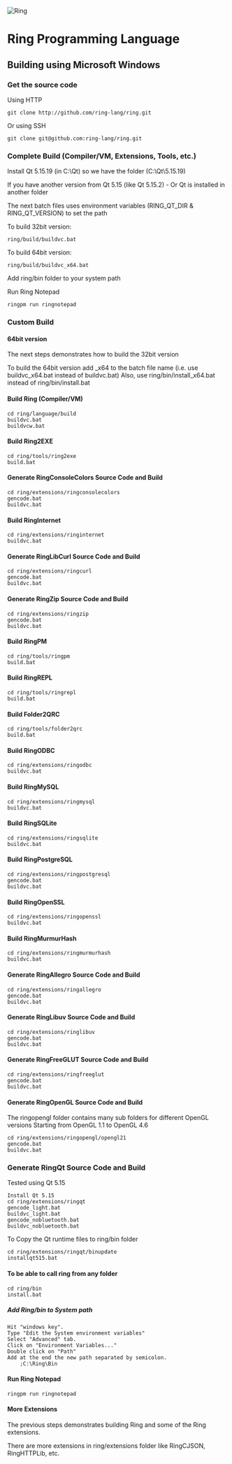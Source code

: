 ![Ring](https://ring-lang.github.io/images/theringlogo.jpg)

# Ring Programming Language

## Building using Microsoft Windows 

### Get the source code

Using HTTP

	git clone http://github.com/ring-lang/ring.git

Or using SSH

	git clone git@github.com:ring-lang/ring.git


### Complete Build (Compiler/VM, Extensions, Tools, etc.)

Install Qt 5.15.19  (in C:\Qt) so we have the folder (C:\Qt\5.15.19)

If you have another version from Qt 5.15 (like Qt 5.15.2) - Or Qt is installed in another folder 

The next batch files uses environment variables (RING_QT_DIR & RING_QT_VERSION) to set the path

To build 32bit version: 

	ring/build/buildvc.bat
	
To build 64bit version: 

	ring/build/buildvc_x64.bat

Add ring/bin folder to your system path 

Run Ring Notepad 

	ringpm run ringnotepad

### Custom Build

#### 64bit version

The next steps demonstrates how to build the 32bit version

To build the 64bit version add _x64 to the batch file name (i.e. use buildvc_x64.bat instead of buildvc.bat)
Also, use ring/bin/install_x64.bat instead of ring/bin/install.bat

#### Build Ring (Compiler/VM)
	
	cd ring/language/build
	buildvc.bat
	buildvcw.bat

#### Build Ring2EXE 

	cd ring/tools/ring2exe
	build.bat 

#### Generate RingConsoleColors Source Code and Build 
	
	cd ring/extensions/ringconsolecolors
	gencode.bat
	buildvc.bat

#### Build RingInternet
	
	cd ring/extensions/ringinternet
	buildvc.bat

#### Generate RingLibCurl Source Code and Build 
	
	cd ring/extensions/ringcurl
	gencode.bat
	buildvc.bat

#### Generate RingZip Source Code and Build 
	
	cd ring/extensions/ringzip
	gencode.bat
	buildvc.bat

#### Build RingPM

	cd ring/tools/ringpm
	build.bat 

#### Build RingREPL

	cd ring/tools/ringrepl
	build.bat 

#### Build Folder2QRC

	cd ring/tools/folder2qrc
	build.bat 
	
#### Build RingODBC
	
	cd ring/extensions/ringodbc
	buildvc.bat

#### Build RingMySQL
	
	cd ring/extensions/ringmysql
	buildvc.bat

#### Build RingSQLite
	
	cd ring/extensions/ringsqlite
	buildvc.bat

#### Build RingPostgreSQL
	
	cd ring/extensions/ringpostgresql
	gencode.bat
	buildvc.bat

#### Build RingOpenSSL
	
	cd ring/extensions/ringopenssl
	buildvc.bat

#### Build RingMurmurHash
	
	cd ring/extensions/ringmurmurhash
	buildvc.bat
	
#### Generate RingAllegro Source Code and Build 
	
	cd ring/extensions/ringallegro
	gencode.bat
	buildvc.bat
	
#### Generate RingLibuv Source Code and Build 
	
	cd ring/extensions/ringlibuv
	gencode.bat
	buildvc.bat

#### Generate RingFreeGLUT Source Code and Build 
	
	cd ring/extensions/ringfreeglut
	gencode.bat
	buildvc.bat

#### Generate RingOpenGL Source Code and Build 

The ringopengl folder contains many sub folders for different OpenGL versions
Starting from OpenGL 1.1 to OpenGL 4.6
	
	cd ring/extensions/ringopengl/opengl21
	gencode.bat
	buildvc.bat
	
### Generate RingQt Source Code and Build

Tested using Qt 5.15

	Install Qt 5.15
	cd ring/extensions/ringqt
	gencode_light.bat
	buildvc_light.bat
	gencode_nobluetooth.bat
	buildvc_nobluetooth.bat

To Copy the Qt runtime files to ring/bin folder

	cd ring/extensions/ringqt/binupdate
	installqt515.bat


#### To be able to call ring from any folder 
	
	cd ring/bin
	install.bat
	
##### Add Ring/bin to System path

	Hit "windows key".
	Type "Edit the System environment variables"
	Select "Advanced" tab.
	Click on "Environment Variables..."
	Double click on "Path"
	Add at the end the new path separated by semicolon. 
		;C:\Ring\Bin
	
#### Run Ring Notepad
	
	ringpm run ringnotepad

#### More Extensions

The previous steps demonstrates building Ring and some of the Ring extensions.

There are more extensions in ring/extensions folder like RingCJSON, RingHTTPLib, etc.
